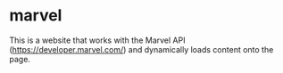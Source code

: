 # marvel
This is a website that works with the Marvel API (https://developer.marvel.com/) and dynamically loads content onto the page.

